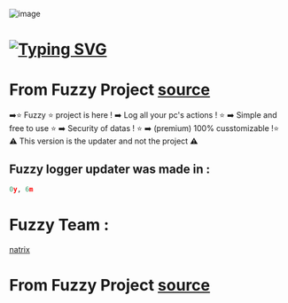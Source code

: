 ![image](https://user-images.githubusercontent.com/88579983/148086091-d0050d4c-2dc6-4729-bafd-aa7e183a96d9.png)

 # [![Typing SVG](https://readme-typing-svg.herokuapp.com?color=00d6f7&lines=Fuzzy+Project+Updater)](https://git.io/typing-svg)
# From Fuzzy Project [source](https://github.com/natrixdev/fuzzy-logger)

➡️⭐ Fuzzy ⭐ project is here ! 
➡️ Log all your pc's actions ! ⭐
➡️ Simple and free to use ⭐
➡️ Security of datas ! ⭐
➡️ (premium) 100% cusstomizable !⭐
⚠️ This version is the updater and not the project ⚠️


## Fuzzy logger updater was made in :
```PYTHON
0y, 6m
```

# Fuzzy Team :
[natrix](https://github.com/natrixdev)

# From Fuzzy Project [source](https://github.com/natrixdev/fuzzy-logger)


